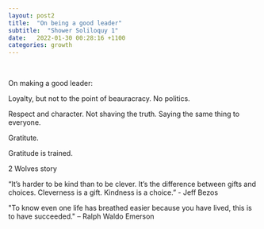 ```yaml
---
layout: post2
title:  "On being a good leader"
subtitle:  "Shower Soliloquy 1"
date:   2022-01-30 00:28:16 +1100
categories: growth
---
```

<br>

On making a good leader:




Loyalty, but not to the point of beauracracy. No politics.

Respect and character. Not shaving the truth. Saying the same thing to everyone.

Gratitute. 

Gratitude is trained. 

2 Wolves story

“It’s harder to be kind than to be clever. It’s the difference between gifts and choices. Cleverness is a gift. Kindness is a choice.” - Jeff Bezos

"To know even one life has breathed easier because you have lived, this is to have succeeded." – Ralph Waldo Emerson

